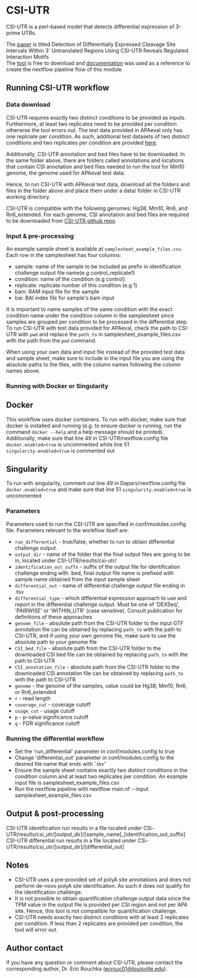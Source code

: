 # CSI-UTR
CSI-UTR is a perl-based model that detects differential expression of 3-prime UTRs.

The [paper](https://www.frontiersin.org/articles/10.3389/fgene.2019.00182/full) is titled Detection of Differentially
Expressed Cleavage Site Intervals Within 3' Untranslated Regions Using CSI-UTR Reveals Regulated Interaction Motifs <br>
The [tool](https://github.com/UofLBioinformatics/CSI-UTR) is free to download
and [documentation](https://github.com/UofLBioinformatics/CSI-UTR/blob/master/EXAMPLES/TestCases.md) was used as a reference
to create the nextflow pipeline flow of this module

## Running CSI-UTR workflow


### Data download
CSI-UTR requires exactly two distinct conditions to be provided as inputs. Furthermore,  at least two replicates need to be provided per condition otherwise the tool errors out. The test data provided in APAeval only has one replciate per condition. As such, additional test datasets of two distinct conditions and two replicates per condition are provided [here](https://drive.google.com/drive/folders/16BXeJIencg14K8XU5tiYh_XUQhneq-zg?usp=sharing).

Additionally, CSI-UTR annotation and bed files have to be downloaded. In the same folder above, there are folders called annotations and locations that contain CSI annotation and bed files needed to run the tool for Mm10 genome, the genome used for APAeval test data.

Hence, to run CSI-UTR with APAeval test data, download all the folders and files in the folder above and place them under a data/ folder in CSI-UTR working directory.

CSI-UTR is compatible with the following genomes: Hg38, Mm10, Rn6, and Rn6_extended. For each genome, CSI annotation and bed files are required to be downloaded from [CSI-UTR github repo](https://github.com/UofLBioinformatics/CSI-UTR/tree/master/CSI-UTR_v1.1.0/data).

### Input & pre-processing
An example sample sheet is available at `samplesheet_example_files.csv`. Each row in the samplesheet has four
columns:

- sample: name of the sample to be included as prefix in identification challenge output file name(e.g control_replicate1)
- condition: name of the condition (e.g control)
- replicate: replicate number of this condition (e.g 1)
- bam: BAM input file for the sample
- bai: BAI index file for sample's bam input

It is important to name samples of the same condition with the exact condition name under the condition
column in the samplesheet since samples are grouped per condition to be processed in the differential step.
To run CSI-UTR with test data provided for APAeval, check the path to CSI-UTR with `pwd` and replace
the `path_to` in samplesheet_example_files.csv with the path
from the `pwd` command.

When using your own data and input file instead of the provided test data and sample sheet, make sure to include in the
input file you are using the absolute paths to the files, with the column names following the column
names above.

### Running with Docker or Singularity
## Docker
This workflow uses docker containers. To run with docker, make sure that docker is installed and running
(e.g. to ensure docker is running, run the command `docker --help` and a help message should be printed).
Additionally, make sure that line 49 in CSI-UTR/nextflow.config file `docker.enabled=true` is uncommented while line
51 `singularity.enabled=true` is commented out

## Singularity
To run with singularity, comment out line 49 in Dapars/nextflow.config file `docker.enabled=true` and make sure that line
51 `singularity.enabled=true` is uncommented

### Parameters
Parameters used to run the CSI-UTR are specified in conf/modules.config file.
Parameters relevant to the workflow itself are:
- `run_differential` - true/false, whether to run to obtain differential challenge output.
- `output_dir` - name of the folder that the final output files are going to be in, located under CSI-UTR/results/csi-utr/
- `identification_out_suffx` - suffix of the output file for identification challenge ending with .bed, final output file name is prefixed with sample name obtained from the input sample sheet
- `differential_out` - name of differential challenge output file ending in .tsv
- `differential_type` - which differential expression approach to use and report in the differential challenge output. Must be one of 'DEXSeq', 'PAIRWISE' or 'WITHIN_UTR' (case sensitive). Consult publication for definitions of these approaches
- `genome_file` - absolute path from the CSI-UTR folder to the input GTF annotation file can be obtained by replacing `path_to`
   with the path to CSI-UTR, and if using your own genome file, make sure to use the absolute path to your genome file
- `CSI_bed_file` - absolute path from the CSI-UTR folder to the downloaded CSI bed file can be obtained by replacing `path_to`
   with the path to CSI-UTR
- `CSI_annotation_file` - absolute path from the CSI-UTR folder to the downloaded CSI annotation file can be obtained by replacing `path_to` with the path to CSI-UTR
- `genome` - the genome of the samples, value could be Hg38, Mm10, Rn6, or Rn6_extended
- `r` - read length
- `coverage_cut` - coverage cutoff
- `usage_cut` - usage cutoff
- `p` - p-value significance cutoff
- `q` - FDR significance cutoff


### Running the differential workflow
- Set the 'run_differential' parameter in conf/modules.config to true
- Change 'differential_out' parameter in conf/modules.config to the desired file name that ends with '.tsv'
- Ensure the sample sheet contains exactly two distinct conditions in the condition column and at least two replicates per condition. An example input file
  is samplesheet_example_files.csv
- Run the nextflow pipeline with nextflow main.nf --input samplesheet_example_files.csv

## Output & post-processing
CSI-UTR identification run results in a file located under CSi-UTR/results/csi_utr/[output_dir]/[sample_name]_[identification_out_suffix]
CSI-UTR differential run results in a file located under CSi-UTR/results/csi_utr/[output_dir]/[differential_out]

## Notes
- CSI-UTR uses a pre-provided set of polyA site annotations and does not perform de-novo polyA site identification. As such it does not qualify for the identification challenge.
- It is not possible to obtain quantification challenge output data since the TPM value in the output file
  is provided per CSI region and not per APA site. Hence, this tool is not compatible for quantification
  challenge.
- CSI-UTR needs exactly two distinct conditions with at least 2 replicates per condition. If less than 2 replicates are provided per condition, the tool will error out.

## Author contact
If you have any question or comment about CSI-UTR, please contact the corresponding author, Dr. Eric Rouchka (ecrouc01@louisville.edu).
